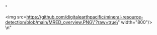 "<div><img src=https://github.com/digitalearthpacific/mineral-resource-detection/blob/main/MRED_overview.PNG\"?raw=true\" width=\"800\"/></div>\n"
